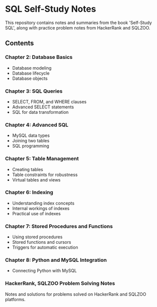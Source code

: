 # SQL Self-Study Notes
This repository contains notes and summaries from the book 'Self-Study SQL', along with practice problem notes from HackerRank and SQLZOO.

## Contents
### Chapter 2: Database Basics
- Database modeling
- Database lifecycle
- Database objects
### Chapter 3: SQL Queries
- SELECT, FROM, and WHERE clauses
- Advanced SELECT statements
- SQL for data transformation
### Chapter 4: Advanced SQL
- MySQL data types
- Joining two tables
- SQL programming
### Chapter 5: Table Management
- Creating tables
- Table constraints for robustness
- Virtual tables and views
### Chapter 6: Indexing
- Understanding index concepts
- Internal workings of indexes
- Practical use of indexes
### Chapter 7: Stored Procedures and Functions
- Using stored procedures
- Stored functions and cursors
- Triggers for automatic execution
### Chapter 8: Python and MySQL Integration
- Connecting Python with MySQL
### HackerRank, SQLZOO Problem Solving Notes
Notes and solutions for problems solved on HackerRank and SQLZOO platforms.
